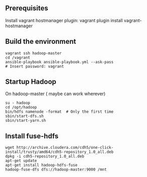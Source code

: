 ## Prerequisites
Install vagrant hostmanager plugin:
vagrant plugin install vagrant-hostmanager

## Build the environment
```
vagrant ssh hadoop-master
cd /vagrant
ansible-playbook ansible-playbook.yml --ask-pass
# Insert password: vagrant
```
## Startup Hadoop
On hadoop-master ( maybe can work wherever)
```
su - hadoop
cd /opt/hadoop
bin/hdfs namenode -format  # Only the first time
sbin/start-dfs.sh
sbin/start-yarn.sh
```

## Install fuse-hdfs
```
wget http://archive.cloudera.com/cdh5/one-click-install/trusty/amd64/cdh5-repository_1.0_all.deb
dpkg -i cdh5-repository_1.0_all.deb
apt-get update
apt-get install hadoop-hdfs-fuse
hadoop-fuse-dfs dfs://hadoop-master:9000 /mnt
```
